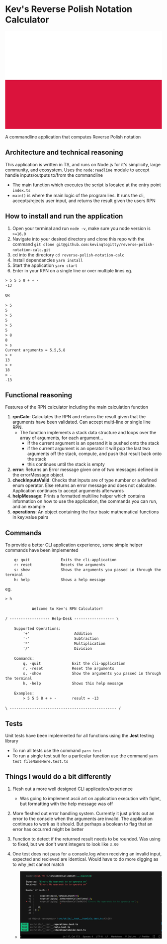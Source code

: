 # Kev's Reverse Polish Notation Calculator

![Reverse Polish Notation](./src/assets/polishFlag.webp)

A commandline application that computes Reverse Polish notation

## Architecture and technical reasoning

This application is written in TS, and runs on Node.js for it's simplicity, large community, and ecosystem. Uses the `node:readline` module to accept handle inputs/outputs to/from the commandline

- The main function which executes the script is located at the entry point `index.ts`
- `main()` is where the main logic of the program lies. It runs the cli, accepts/rejects user input, and returns the result given the users RPN

## How to install and run the application

1. Open your terminal and run `node -v`, make sure you node version is `>=16.0`
2. Navigate into your desired directory and clone this repo with the command `git clone git@github.com:kevinqtogitty/reverse-polish-notation-calc.git`
3. cd into the directory `cd reverse-polish-notation-calc`
4. Install dependancies `yarn install`
5. Start the application `yarn start`
6. Enter in your RPN on a single line or over multiple lines eg.

```
> 5 5 5 8 + + -
-13

OR

> 5
5
> 5
5
> 5
5
> 8
8
> s
Current arguments = 5,5,5,8
> +
13
> +
18
> -
-13
```

## Functional reasoning

Features of the RPN calculator including the main calculation function

1. **rpnCalc**: Calculates the RPN and returns the result given that the arguments have been validated. Can accept multi-line or single line RPN.
   - The function implements a stack data structure and loops over the array of arguments, for each argument...
     - If the current argument is an operand it is pushed onto the stack
     - if the current argument is an operator it will pop the last two arguments off the stack, compute, and push that result back onto the stack
     - this continues until the stack is empty
2. **error**: Returns an Error message given one of two messages defined in the errorMessage object.
3. **checkInputsValid**:
   Checks that inputs are of type number or a defined enum operator. Else returns an error message and does not calculate. Application continues to accept arguments afterwards
4. **helpMessage**: Prints a formatted multiline helper which contains information on how to use the application, the commands you can run, and an example
5. **operations**: An object containing the four basic mathematical functions in key:value pairs

## Commands

To provide a better CLI application experience, some simple helper commands have been implemented

```
    q: quit              Exits the cli-application
    r: reset             Resets the arguments
    s: show              Shows the arguments you passed in through the terminal
    h: help              Shows a help message
```

eg.

```
> h

            Welcome to Kev's RPN Calculator!

/ ------------------ Help-Desk ------------------ \

    Supported Operations:
        '+'                    Addition
        '-'                    Subtraction
        '*'                    Multiplication
        '/'                    Division

    Commands:
        q, -quit              Exit the cli-application
        r, -reset             Reset the arguments
        s, -show              Show the arguments you passed in through the terminal
        h, -help              Shows this help message

    Examples:
        > 5 5 5 8 + + -       result = -13

\ ------------------------------------------------ /
```

## Tests

Unit tests have been implemented for all functions using the **Jest** testing library

- To run all tests use the command `yarn test`
- To run a single test suit for a particular function use the command `yarn test fileNameHere.test.ts`

## Things I would do a bit differently

1. Flesh out a more well designed CLI application/experience

   - Was going to implement ascii art on application execution with figlet, but formatting with the help message was off

2. More fleshed out error handling system. Currently it just prints out an error to the console when the arguments are invalid. The application continues to work as it should. But perhaps a boolean to flag that an error has occurred might be better
3. Function to detect if the returned result needs to be rounded. Was using to fixed, but we don't want integers to look like `3.00`

4. One test does not pass for a console.log when receiving an invalid input, expected and recieved are identical. Would have to do more digging as to why jest cannot match
   - ![Test Error](./src/assets/testError.webp)
